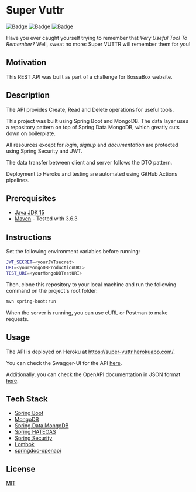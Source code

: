 # Super Vuttr
![Badge](https://img.shields.io/github/workflow/status/rodrigo-sp17/super-vuttr/Deploy%20to%20Heroku)
![Badge](https://img.shields.io/github/issues/rodrigo-sp17/super-vuttr)
![Badge](https://img.shields.io/github/last-commit/rodrigo-sp17/super-vuttr)

Have you ever caught yourself trying to remember that *Very Useful Tool To Remember?*
Well, sweat no more: Super VUTTR will remember them for you!

## Motivation
This REST API was built as part of a challenge for BossaBox website.

## Description
The API provides Create, Read and Delete operations for useful tools.

This project was built using Spring Boot and MongoDB. The data layer uses a repository pattern on top of Spring Data
MongoDB, which greatly cuts down on boilerplate.

All resources except for *login*, *signup* and *documentation* are protected using Spring Security and JWT.

The data transfer between client and server follows the DTO pattern.

Deployment to Heroku and testing are automated using GitHub Actions pipelines.

## Prerequisites
- [Java JDK 15](https://www.oracle.com/java/technologies/javase-downloads.html)
- [Maven](https://maven.apache.org/download.cgi) - Tested with 3.6.3

## Instructions
Set the following environment variables before running:
```sh
JWT_SECRET=<yourJWTsecret>
URI=<yourMongoDBProductionURI>
TEST_URI=<yourMongoDBTestURI>
```
Then, clone this repository to your local machine and run the following command on the project's root folder:
```sh
mvn spring-boot:run
```
When the server is running, you can use cURL or Postman to make requests.

## Usage
The API is deployed on Heroku at https://super-vuttr.herokuapp.com/.

You can check the Swagger-UI for the API [here](https://super-vuttr.herokuapp.com/swagger-ui.html).

Additionally, you can check the OpenAPI documentation in JSON format [here](https://super-vuttr.herokuapp.com/api-docs).

## Tech Stack
- [Spring Boot](https://spring.io/projects/spring-boot)
- [MongoDB](https://www.mongodb.com/)
- [Spring Data MongoDB](https://spring.io/projects/spring-data-mongodb)
- [Spring HATEOAS](https://spring.io/projects/spring-hateoas) 
- [Spring Security](https://spring.io/projects/spring-security)
- [Lombok](https://projectlombok.org/)
- [springdoc-openapi](https://springdoc.org/)

## License
[MIT](https://opensource.org/licenses/MIT)




